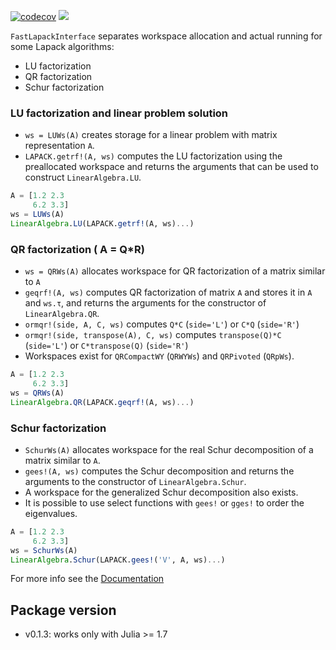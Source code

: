 [![codecov](https://codecov.io/gh/dynarejulia/FastLapackInterface.jl/branch/main/graph/badge.svg?token=3VH7VTUQNR)](https://codecov.io/gh/dynarejulia/FastLapackInterface.jl)
[![](https://img.shields.io/badge/docs-latest-blue.svg)](https://dynarejulia.github.io/FastLapackInterface.jl/dev/)

``FastLapackInterface`` separates workspace allocation and actual
running for some Lapack algorithms:
 
 - LU factorization
 - QR factorization
 - Schur factorization

### LU factorization and linear problem solution

 - ``ws = LUWs(A)`` creates storage for a linear problem with matrix representation `A`.
 - ``LAPACK.getrf!(A, ws)`` computes the LU factorization using the preallocated workspace and returns the
 arguments that can be used to construct `LinearAlgebra.LU`.
 
```julia
A = [1.2 2.3
     6.2 3.3]
ws = LUWs(A)
LinearAlgebra.LU(LAPACK.getrf!(A, ws)...)
```

### QR factorization ( A = Q*R)

- `ws = QRWs(A)` allocates workspace for QR factorization of
  a matrix similar to `A`
- `geqrf!(A, ws)` computes QR factorization of matrix `A` and
  stores it in `A` and `ws.τ`, and returns the arguments for the constructor of `LinearAlgebra.QR`.  
- `ormqr!(side, A, C, ws)` computes `Q*C` (`side='L'`) or `C*Q`
  (`side='R'`) 
- `ormqr!(side, transpose(A), C, ws)` computes `transpose(Q)*C`
  (`side='L'`) or `C*transpose(Q)` (`side='R'`)
- Workspaces exist for `QRCompactWY` (`QRWYWs`) and `QRPivoted` (`QRpWs`).

```julia
A = [1.2 2.3
     6.2 3.3]
ws = QRWs(A)
LinearAlgebra.QR(LAPACK.geqrf!(A, ws)...)
```
  
### Schur factorization

- `SchurWs(A)` allocates workspace for the real Schur decomposition of
  a matrix similar to `A`.
- `gees!(A, ws)` computes the Schur decomposition and returns the arguments to
   the constructor of `LinearAlgebra.Schur`.
- A workspace for the generalized Schur decomposition also exists.
- It is possible to use select functions with `gees!` or `gges!` to order the eigenvalues.
```julia
A = [1.2 2.3
     6.2 3.3]
ws = SchurWs(A)
LinearAlgebra.Schur(LAPACK.gees!('V', A, ws)...)
```
For more info see the [Documentation](https://louisponet.github.io/FastLapackInterface.jl/dev)

## Package version
-   v0.1.3: works only with Julia >= 1.7
